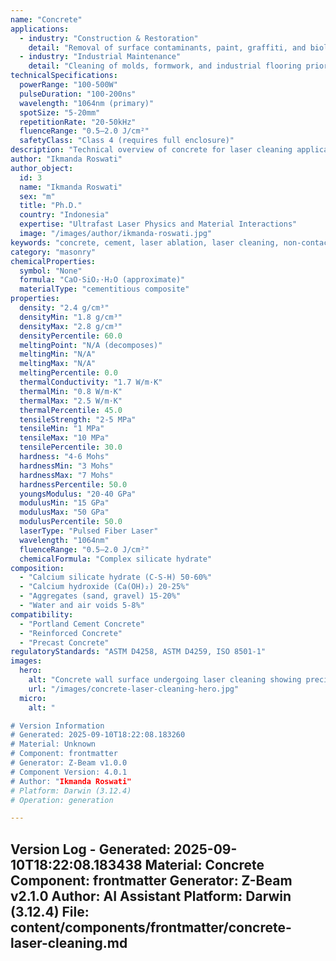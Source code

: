 ```yaml
---
name: "Concrete"
applications:
  - industry: "Construction & Restoration"
    detail: "Removal of surface contaminants, paint, graffiti, and biological growth from concrete structures"
  - industry: "Industrial Maintenance"
    detail: "Cleaning of molds, formwork, and industrial flooring prior to recoating or repair"
technicalSpecifications:
  powerRange: "100-500W"
  pulseDuration: "100-200ns"
  wavelength: "1064nm (primary)"
  spotSize: "5-20mm"
  repetitionRate: "20-50kHz"
  fluenceRange: "0.5–2.0 J/cm²"
  safetyClass: "Class 4 (requires full enclosure)"
description: "Technical overview of concrete for laser cleaning applications, including optimal 1064nm wavelength interaction with cementitious materials, and industrial applications in surface preparation and restoration."
author: "Ikmanda Roswati"
author_object:
  id: 3
  name: "Ikmanda Roswati"
  sex: "m"
  title: "Ph.D."
  country: "Indonesia"
  expertise: "Ultrafast Laser Physics and Material Interactions"
  image: "/images/author/ikmanda-roswati.jpg"
keywords: "concrete, cement, laser ablation, laser cleaning, non-contact cleaning, pulsed fiber laser, surface contamination removal, graffiti removal, surface restoration, construction cleaning"
category: "masonry"
chemicalProperties:
  symbol: "None"
  formula: "CaO·SiO₂·H₂O (approximate)"
  materialType: "cementitious composite"
properties:
  density: "2.4 g/cm³"
  densityMin: "1.8 g/cm³"
  densityMax: "2.8 g/cm³"
  densityPercentile: 60.0
  meltingPoint: "N/A (decomposes)"
  meltingMin: "N/A"
  meltingMax: "N/A"
  meltingPercentile: 0.0
  thermalConductivity: "1.7 W/m·K"
  thermalMin: "0.8 W/m·K"
  thermalMax: "2.5 W/m·K"
  thermalPercentile: 45.0
  tensileStrength: "2-5 MPa"
  tensileMin: "1 MPa"
  tensileMax: "10 MPa"
  tensilePercentile: 30.0
  hardness: "4-6 Mohs"
  hardnessMin: "3 Mohs"
  hardnessMax: "7 Mohs"
  hardnessPercentile: 50.0
  youngsModulus: "20-40 GPa"
  modulusMin: "15 GPa"
  modulusMax: "50 GPa"
  modulusPercentile: 50.0
  laserType: "Pulsed Fiber Laser"
  wavelength: "1064nm"
  fluenceRange: "0.5–2.0 J/cm²"
  chemicalFormula: "Complex silicate hydrate"
composition:
  - "Calcium silicate hydrate (C-S-H) 50-60%"
  - "Calcium hydroxide (Ca(OH)₂) 20-25%"
  - "Aggregates (sand, gravel) 15-20%"
  - "Water and air voids 5-8%"
compatibility:
  - "Portland Cement Concrete"
  - "Reinforced Concrete"
  - "Precast Concrete"
regulatoryStandards: "ASTM D4258, ASTM D4259, ISO 8501-1"
images:
  hero:
    alt: "Concrete wall surface undergoing laser cleaning showing precise contamination removal"
    url: "/images/concrete-laser-cleaning-hero.jpg"
  micro:
    alt: "

# Version Information
# Generated: 2025-09-10T18:22:08.183260
# Material: Unknown
# Component: frontmatter
# Generator: Z-Beam v1.0.0
# Component Version: 4.0.1
# Author: "Ikmanda Roswati"
# Platform: Darwin (3.12.4)
# Operation: generation

---
```

Version Log - Generated: 2025-09-10T18:22:08.183438
Material: Concrete
Component: frontmatter
Generator: Z-Beam v2.1.0
Author: AI Assistant
Platform: Darwin (3.12.4)
File: content/components/frontmatter/concrete-laser-cleaning.md
---